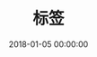 ---
title: 标签
date: 2018-01-05 00:00:00
type: "tags"
top_img: https://cdn.jsdelivr.net/gh/kcyln/ImageHosting@latest/2020/12/09/669452db84b08c91b09d4118ca860dfe.png
---